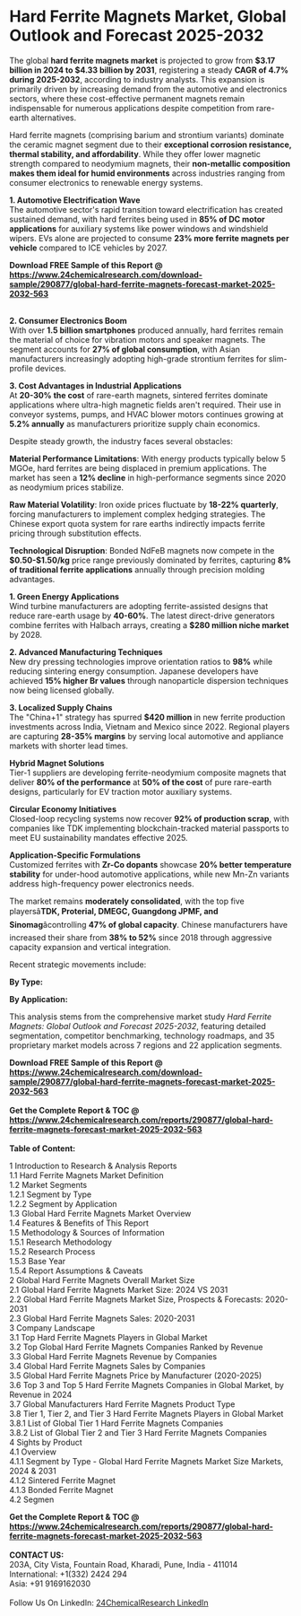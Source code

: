 <h1>Hard Ferrite Magnets Market, Global Outlook and Forecast 2025-2032</h1><p>The global <strong>hard ferrite magnets market</strong> is projected to grow from <strong>$3.17 billion in 2024 to $4.33 billion by 2031</strong>, registering a steady <strong>CAGR of 4.7% during 2025-2032</strong>, according to industry analysts. This expansion is primarily driven by increasing demand from the automotive and electronics sectors, where these cost-effective permanent magnets remain indispensable for numerous applications despite competition from rare-earth alternatives.</p><p>Hard ferrite magnets (comprising barium and strontium variants) dominate the ceramic magnet segment due to their <strong>exceptional corrosion resistance, thermal stability, and affordability</strong>. While they offer lower magnetic strength compared to neodymium magnets, their <strong>non-metallic composition makes them ideal for humid environments</strong> across industries ranging from consumer electronics to renewable energy systems.</p><p><strong>1. Automotive Electrification Wave</strong><br>
The automotive sector's rapid transition toward electrification has created sustained demand, with hard ferrites being used in <strong>85% of DC motor applications</strong> for auxiliary systems like power windows and windshield wipers. EVs alone are projected to consume <strong>23% more ferrite magnets per vehicle</strong> compared to ICE vehicles by 2027.</p><div><b>Download FREE Sample of this Report @ 
            <a href="https://www.24chemicalresearch.com/download-sample/290877/global-hard-ferrite-magnets-forecast-market-2025-2032-563">
            https://www.24chemicalresearch.com/download-sample/290877/global-hard-ferrite-magnets-forecast-market-2025-2032-563</a></b></div><br><p><strong>2. Consumer Electronics Boom</strong><br>
With over <strong>1.5 billion smartphones</strong> produced annually, hard ferrites remain the material of choice for vibration motors and speaker magnets. The segment accounts for <strong>27% of global consumption</strong>, with Asian manufacturers increasingly adopting high-grade strontium ferrites for slim-profile devices.</p><p><strong>3. Cost Advantages in Industrial Applications</strong><br>
At <strong>20-30% the cost</strong> of rare-earth magnets, sintered ferrites dominate applications where ultra-high magnetic fields aren't required. Their use in conveyor systems, pumps, and HVAC blower motors continues growing at <strong>5.2% annually</strong> as manufacturers prioritize supply chain economics.</p><p>Despite steady growth, the industry faces several obstacles:</p><p><strong>Material Performance Limitations</strong>: With energy products typically below 5 MGOe, hard ferrites are being displaced in premium applications. The market has seen a <strong>12% decline</strong> in high-performance segments since 2020 as neodymium prices stabilize.</p><p><strong>Raw Material Volatility</strong>: Iron oxide prices fluctuate by <strong>18-22% quarterly</strong>, forcing manufacturers to implement complex hedging strategies. The Chinese export quota system for rare earths indirectly impacts ferrite pricing through substitution effects.</p><p><strong>Technological Disruption</strong>: Bonded NdFeB magnets now compete in the <strong>$0.50-$1.50/kg</strong> price range previously dominated by ferrites, capturing <strong>8% of traditional ferrite applications</strong> annually through precision molding advantages.</p><p><strong>1. Green Energy Applications</strong><br>
Wind turbine manufacturers are adopting ferrite-assisted designs that reduce rare-earth usage by <strong>40-60%</strong>. The latest direct-drive generators combine ferrites with Halbach arrays, creating a <strong>$280 million niche market</strong> by 2028.</p><p><strong>2. Advanced Manufacturing Techniques</strong><br>
New dry pressing technologies improve orientation ratios to <strong>98%</strong> while reducing sintering energy consumption. Japanese developers have achieved <strong>15% higher Br values</strong> through nanoparticle dispersion techniques now being licensed globally.</p><p><strong>3. Localized Supply Chains</strong><br>
The "China+1" strategy has spurred <strong>$420 million</strong> in new ferrite production investments across India, Vietnam and Mexico since 2022. Regional players are capturing <strong>28-35% margins</strong> by serving local automotive and appliance markets with shorter lead times.</p><p><strong>Hybrid Magnet Solutions</strong><br>
	Tier-1 suppliers are developing ferrite-neodymium composite magnets that deliver <strong>80% of the performance</strong> at <strong>50% of the cost</strong> of pure rare-earth designs, particularly for EV traction motor auxiliary systems.</p><p><strong>Circular Economy Initiatives</strong><br>
	Closed-loop recycling systems now recover <strong>92% of production scrap</strong>, with companies like TDK implementing blockchain-tracked material passports to meet EU sustainability mandates effective 2025.</p><p><strong>Application-Specific Formulations</strong><br>
	Customized ferrites with <strong>Zr-Co dopants</strong> showcase <strong>20% better temperature stability</strong> for under-hood automotive applications, while new Mn-Zn variants address high-frequency power electronics needs.</p><p>The market remains <strong>moderately consolidated</strong>, with the top five playersâ<strong>TDK, Proterial, DMEGC, Guangdong JPMF, and Sinomag</strong>âcontrolling <strong>47% of global capacity</strong>. Chinese manufacturers have increased their share from <strong>38% to 52%</strong> since 2018 through aggressive capacity expansion and vertical integration.</p><p>Recent strategic movements include:</p><p><strong>By Type:</strong></p><p><strong>By Application:</strong></p><p>This analysis stems from the comprehensive market study <em>Hard Ferrite Magnets: Global Outlook and Forecast 2025-2032</em>, featuring detailed segmentation, competitor benchmarking, technology roadmaps, and 35 proprietary market models across 7 regions and 22 application segments.</p><div><b>Download FREE Sample of this Report @ 
            <a href="https://www.24chemicalresearch.com/download-sample/290877/global-hard-ferrite-magnets-forecast-market-2025-2032-563">
            https://www.24chemicalresearch.com/download-sample/290877/global-hard-ferrite-magnets-forecast-market-2025-2032-563</a></b></div><br><div><b>Get the Complete Report & TOC @ 
            <a href="https://www.24chemicalresearch.com/reports/290877/global-hard-ferrite-magnets-forecast-market-2025-2032-563">
            https://www.24chemicalresearch.com/reports/290877/global-hard-ferrite-magnets-forecast-market-2025-2032-563</a></b></div><br>
            <b>Table of Content:</b><p>1 Introduction to Research & Analysis Reports<br />
 1.1 Hard Ferrite Magnets Market Definition<br />
 1.2 Market Segments<br />
 1.2.1 Segment by Type<br />
 1.2.2 Segment by Application<br />
 1.3 Global Hard Ferrite Magnets Market Overview<br />
 1.4 Features & Benefits of This Report<br />
 1.5 Methodology & Sources of Information<br />
 1.5.1 Research Methodology<br />
 1.5.2 Research Process<br />
 1.5.3 Base Year<br />
 1.5.4 Report Assumptions & Caveats<br />
2 Global Hard Ferrite Magnets Overall Market Size<br />
 2.1 Global Hard Ferrite Magnets Market Size: 2024 VS 2031<br />
 2.2 Global Hard Ferrite Magnets Market Size, Prospects & Forecasts: 2020-2031<br />
 2.3 Global Hard Ferrite Magnets Sales: 2020-2031<br />
3 Company Landscape<br />
 3.1 Top Hard Ferrite Magnets Players in Global Market<br />
 3.2 Top Global Hard Ferrite Magnets Companies Ranked by Revenue<br />
 3.3 Global Hard Ferrite Magnets Revenue by Companies<br />
 3.4 Global Hard Ferrite Magnets Sales by Companies<br />
 3.5 Global Hard Ferrite Magnets Price by Manufacturer (2020-2025)<br />
 3.6 Top 3 and Top 5 Hard Ferrite Magnets Companies in Global Market, by Revenue in 2024<br />
 3.7 Global Manufacturers Hard Ferrite Magnets Product Type<br />
 3.8 Tier 1, Tier 2, and Tier 3 Hard Ferrite Magnets Players in Global Market<br />
 3.8.1 List of Global Tier 1 Hard Ferrite Magnets Companies<br />
 3.8.2 List of Global Tier 2 and Tier 3 Hard Ferrite Magnets Companies<br />
4 Sights by Product<br />
 4.1 Overview<br />
 4.1.1 Segment by Type - Global Hard Ferrite Magnets Market Size Markets, 2024 & 2031<br />
 4.1.2 Sintered Ferrite Magnet<br />
 4.1.3 Bonded Ferrite Magnet<br />
 4.2 Segmen</p><div><b>Get the Complete Report & TOC @ 
            <a href="https://www.24chemicalresearch.com/reports/290877/global-hard-ferrite-magnets-forecast-market-2025-2032-563">
            https://www.24chemicalresearch.com/reports/290877/global-hard-ferrite-magnets-forecast-market-2025-2032-563</a></b></div><br><b>CONTACT US:</b><br>
            203A, City Vista, Fountain Road, Kharadi, Pune, India - 411014<br>
            International: +1(332) 2424 294<br>
            Asia: +91 9169162030 <br><br>
            Follow Us On LinkedIn: <a href="https://www.linkedin.com/company/24chemicalresearch/">24ChemicalResearch LinkedIn</a>